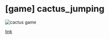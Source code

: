 # [game] cactus_jumping

![cactus game](https://raw.githubusercontent.com/lignah/game-cactus_jumping/main/public/capture.png)

[link](https://lignah.github.io/game-cactus_jumping/)